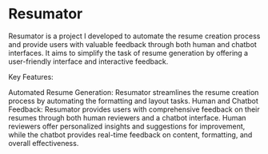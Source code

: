 # Resumator
Resumator is a project I developed to automate the resume creation process and provide users with valuable feedback through both human and chatbot interfaces. It aims to simplify the task of resume generation by offering a user-friendly interface and interactive feedback.

Key Features:

Automated Resume Generation: Resumator streamlines the resume creation process by automating the formatting and layout tasks.
Human and Chatbot Feedback: Resumator provides users with comprehensive feedback on their resumes through both human reviewers and a chatbot interface. Human reviewers offer personalized insights and suggestions for improvement, while the chatbot provides real-time feedback on content, formatting, and overall effectiveness.
